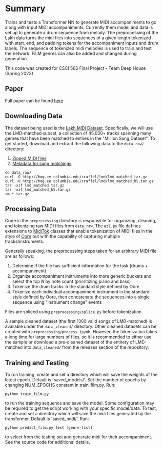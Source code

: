 # Summary

Trains and tests a Transformer NN to generate MIDI accompaniments to go along with input MIDI accompaniments. Currently them model and data is set up to generate a drum sequence from melody. The preprocessing of the Lakh data turns the midi files into sequences of a given length tokenized with start, end, and padding tokens for the accompaniment inputs and drum labels. The sequence of tokenized midi melodies is used to train and test the network. FiLM genres can also be added and changed during generation.

This code was created for CSCI 566 Final Project - Team Deep House (Spring 2023)

## Paper

Full paper can be found [here](https://github.com/mike2d2/Transformer-MIDI-Accomp-Gen/blob/main/Deep_Learning_Project_Final_Report.pdf)

## Downloading Data

The dataset being used is the [Lakh MIDI Dataset](https://colinraffel.com/projects/lmd/). Specifically, we will use the LMD-matched subset, a collection of 45,000+ tracks spanning many genres that have been matched to entries in the "Million Song Dataset". To get started, download and extract the following data to the `data_raw/` directory:
1. [Zipped MIDI files](http://hog.ee.columbia.edu/craffel/lmd/lmd_matched.tar.gz)
2. [Metadata for song matchings](http://hog.ee.columbia.edu/craffel/lmd/lmd_matched_h5.tar.gz)

```
cd data_raw/
curl -O http://hog.ee.columbia.edu/craffel/lmd/lmd_matched.tar.gz
curl -O http://hog.ee.columbia.edu/craffel/lmd/lmd_matched_h5.tar.gz
tar -xzf lmd_matched.tar.gz
tar -xzf lmd_matched_h5.tar.gz
rm *.tar.gz
```

## Processing Data

Code in the `preprocessing` directory is responsible for organizing, cleaning, and tokenizing raw MIDI files from `data_raw`. The `etl.py` file defines extensions to [MidiTok](https://github.com/Natooz/MidiTok) classes that enable tokenization of MIDI files in the style of [Oore](https://arxiv.org/abs/1808.03715) but with the capability of capturing multiple tracks/instruments.

Generally speaking, the preprocessing steps taken for an arbitrary MIDI file are as follows:
1. Determine if the file has sufficient information for the task (drums + accompaniment)
2. Organize accompaniment instruments into more generic buckets and select the top $N$ by note count (prioritizing piano and bass)
3. Tokenize the drum tracks in the standard style defined by Oore
4. Tokenize each individual accompaniment instrument in the standard style defined by Oore, then concatenate the sequences into a single sequence using "instrument change" events

Files are spliced using `preprocessing/splice.py` before tokenization.

A sample cleaned dataset (the first 1000 valid songs of LMD-matched) is available under the `data_cleaned/` directory. Other cleaned datasets can be created with `preprocessing/process.ipynb`. However, the tokenization takes a long time for large numbers of files, so it is recommended to either use the sample or download a pre-cleaned dataset of the entirety of LMD-matched into `data_cleaned/` from the releases section of the repository.

## Training and Testing

To run training, create and set a directory which will save the weights of the latest epoch. Default is 'saved_models/'. Set the number of epochs by changing NUM_EPOCHS constant in train_film.py. Run:

```
python train_film.py
```
to run the training sequence and save the model. Some configuration may be required to get the script working with your specific model/data.
To test, create and set a directory which will save the midi files generated by the transformer. Default is 'saved_midi/'. Run:
```
python predict_film.py test [genre-list]
```
to select from the testing set and generate midi for their accompaniment. See the source code for additional details.
